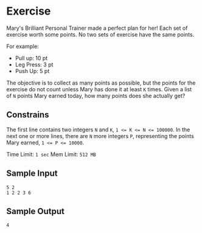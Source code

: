 # Exercise 

Mary's Brilliant Personal Trainer made a perfect plan for her! Each set of
exercise worth some points. No two sets of exercise have the same points.

For example:
- Pull up: 10 pt
- Leg Press: 3 pt
- Push Up: 5 pt 

The objective is to collect as many points as possible, but the points for the
exercise do not count unless Mary has done it at least `K` times. Given a list
of `N` points Mary earned today, how many points does she actually get?

## Constrains
The first line contains two integers `N` and `K`, `1 <= K <= N <= 100000`. In
the next one or more lines, there are `N` more integers `P`, representing the
points Mary earned, `1 <= P <= 10000`.

Time Limit: `1 sec`
Mem Limit: `512 MB`

## Sample Input
```
5 2
1 2 2 3 6
```

## Sample Output
```
4
```
